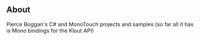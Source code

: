 ## About ##

Pierce Boggan's C# and MonoTouch projects and samples (so far all it has is Mono bindings for the Klout API)
